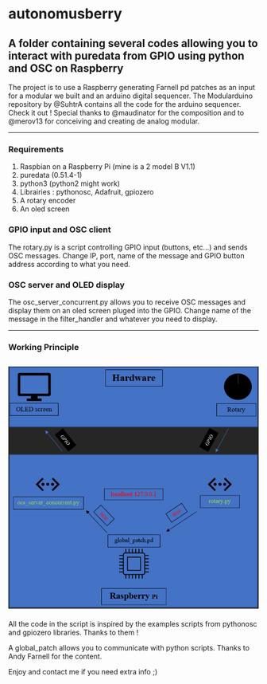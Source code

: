 # autonomusberry
## A folder containing several codes allowing you to interact with puredata from GPIO using python and OSC on Raspberry


The project is to use a Raspberry generating Farnell pd patches as an input for a modular we built and an arduino digital sequencer. The Modularduino repository by @SuhtrA contains all the code for the arduino sequencer. Check it out ! 
Special thanks to @maudinator for the composition and to @merov13 for conceiving and creating de analog modular.

------------------------

### Requirements
1. Raspbian on a Raspberry Pi (mine is a 2 model B V1.1)
2. puredata (0.51.4-1)
3. python3 (python2 might work)
4. Librairies : pythonosc, Adafruit, gpiozero
4. A rotary encoder
5. An oled screen

### GPIO input and OSC client
The rotary.py is a script controlling GPIO input (buttons, etc...) and sends OSC messages. Change IP, port, name of the message and GPIO button address according to what you need.

### OSC server and OLED display
The osc_server_concurrent.py allows you to receive OSC messages and display them on an oled screen pluged into the GPIO. Change name of the message in the filter_handler and whatever you need to display.

--------------------
### Working Principle
![Global Working Principle](assets/images/working_principle.png)
--------------------

All the code in the script is inspired by the examples scripts from pythonosc and gpiozero libraries. Thanks to them !

A global_patch allows you to communicate with python scripts. Thanks to Andy Farnell for the content.

Enjoy and contact me if you need extra info ;)


